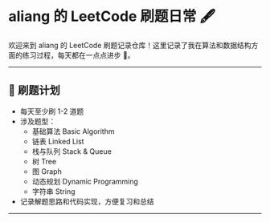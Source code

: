 # aliang 的 LeetCode 刷题日常 🖋️

欢迎来到 aliang 的 LeetCode 刷题记录仓库！这里记录了我在算法和数据结构方面的练习过程，每天都在一点点进步 💪。

---

## 📅 刷题计划

- 每天至少刷 1-2 道题
- 涉及题型：
  - 基础算法 Basic Algorithm
  - 链表 Linked List
  - 栈与队列 Stack & Queue
  - 树 Tree
  - 图 Graph
  - 动态规划 Dynamic Programming
  - 字符串 String
- 记录解题思路和代码实现，方便复习和总结

---



